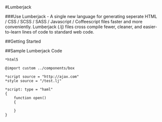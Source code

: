 #Lumberjack

###Use Lumberjack - A single new language for generating seperate HTML / CSS / SCSS / SASS / Javascript / Coffeescript files faster and more conveniently. Lumberjack (.lj) files cross compile fewer, cleaner, and easier-to-learn lines of code to standard web code. 

##Getting Started

##Sample Lumberjack Code


```as3
*html5

@import custom ../components/box

*script source = "http://ajax.com"
*style source = "/test.lj"

*script: type = "haml"
{
	function open()
	{

	}
}
```